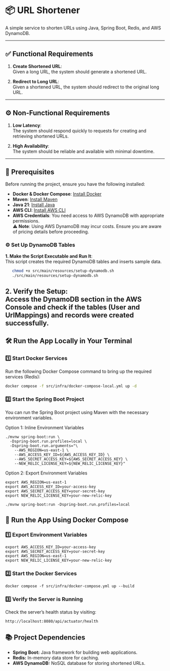 # 📦 URL Shortener

A simple service to shorten URLs using Java, Spring Boot, Redis, and AWS DynamoDB.

---
## ✅ Functional Requirements

1. **Create Shortened URL**:  
   Given a long URL, the system should generate a shortened URL.

2. **Redirect to Long URL**:  
   Given a shortened URL, the system should redirect to the original long URL.

---

## ⚙️ Non-Functional Requirements

1. **Low Latency**:  
   The system should respond quickly to requests for creating and retrieving shortened URLs.

2. **High Availability**:  
   The system should be reliable and available with minimal downtime.

---

## 🚀 Prerequisites

Before running the project, ensure you have the following installed:

- **Docker & Docker Compose**: [Install Docker](https://docs.docker.com/get-docker/)
- **Maven**: [Install Maven](https://maven.apache.org/install.html)
- **Java 21**: [Install Java](https://adoptopenjdk.net/)
- **AWS CLI**: [Install AWS CLI](https://docs.aws.amazon.com/cli/latest/userguide/install-cliv2.html)
- **AWS Credentials**: You need access to AWS DynamoDB with appropriate permissions.  
    ⚠️ **Note**: Using AWS DynamoDB may incur costs. Ensure you are aware of pricing details before proceeding.



### ⚙️ Set Up DynamoDB Tables

**1. Make the Script Executable and Run It**:  
This script creates the required DynamoDB tables and inserts sample data.

```bash
   chmod +x src/main/resources/setup-dynamodb.sh
   ./src/main/resources/setup-dynamodb.sh
```

**2. Verify the Setup:**  
Access the DynamoDB section in the AWS Console and check if the tables (User and UrlMappings) and records were created successfully.
---

## 🛠️ Run the App Locally in Your Terminal

### 1️⃣ Start Docker Services

Run the following Docker Compose command to bring up the required services (Redis):

```bash
docker compose -f src/infra/docker-compose-local.yml up -d
```

### 2️⃣ Start the Spring Boot Project

You can run the Spring Boot project using Maven with the necessary environment variables.

Option 1: Inline Environment Variables
```aiignore
./mvnw spring-boot:run \
  -Dspring-boot.run.profiles=local \
  -Dspring-boot.run.arguments="\
    --AWS_REGION=us-east-1 \
    --AWS_ACCESS_KEY_ID=${AWS_ACCESS_KEY_ID} \
    --AWS_SECRET_ACCESS_KEY=${AWS_SECRET_ACCESS_KEY} \
    --NEW_RELIC_LICENSE_KEY=${NEW_RELIC_LICENSE_KEY}"
```
Option 2: Export Environment Variables
```aiignore
export AWS_REGION=us-east-1
export AWS_ACCESS_KEY_ID=your-access-key
export AWS_SECRET_ACCESS_KEY=your-secret-key
export NEW_RELIC_LICENSE_KEY=your-new-relic-key

./mvnw spring-boot:run -Dspring-boot.run.profiles=local
```

## 🐳 Run the App Using Docker Compose

### 1️⃣ Export Environment Variables
```aiignore
export AWS_ACCESS_KEY_ID=your-access-key
export AWS_SECRET_ACCESS_KEY=your-secret-key
export AWS_REGION=us-east-1
export NEW_RELIC_LICENSE_KEY=your-new-relic-key
```

### 2️⃣ Start the Docker Services
```docker compose -f src/infra/docker-compose.yml up --build```

### 3️⃣ Verify the Server is Running

Check the server’s health status by visiting:
```
http://localhost:8080/api/actuator/health
```

## 📚 Project Dependencies
- **Spring Boot:** Java framework for building web applications.
- **Redis:** In-memory data store for caching.
- **AWS DynamoDB:** NoSQL database for storing shortened URLs.